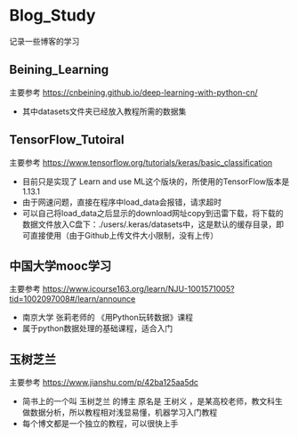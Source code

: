 # Blog_Study
记录一些博客的学习

## Beining_Learning
主要参考 https://cnbeining.github.io/deep-learning-with-python-cn/
+ 其中datasets文件夹已经放入教程所需的数据集

## TensorFlow_Tutoiral
主要参考 https://www.tensorflow.org/tutorials/keras/basic_classification
+ 目前只是实现了 Learn and use ML这个版块的，所使用的TensorFlow版本是1.13.1
+ 由于网速问题，直接在程序中load_data会报错，请求超时
+ 可以自己将load_data之后显示的download网址copy到迅雷下载，将下载的数据文件放入C盘下：./users/.keras/datasets中，这是默认的缓存目录，即可直接使用（由于Github上传文件大小限制，没有上传）

## 中国大学mooc学习
主要参考 https://www.icourse163.org/learn/NJU-1001571005?tid=1002097008#/learn/announce
+ 南京大学 张莉老师的 《用Python玩转数据》课程
+ 属于python数据处理的基础课程，适合入门

## 玉树芝兰
主要参考 https://www.jianshu.com/p/42ba125aa5dc
+ 简书上的一个叫 玉树芝兰 的博主 原名是 王树义 ，是某高校老师，教文科生做数据分析，所以教程相对浅显易懂，机器学习入门教程
+ 每个博文都是一个独立的教程，可以很快上手
